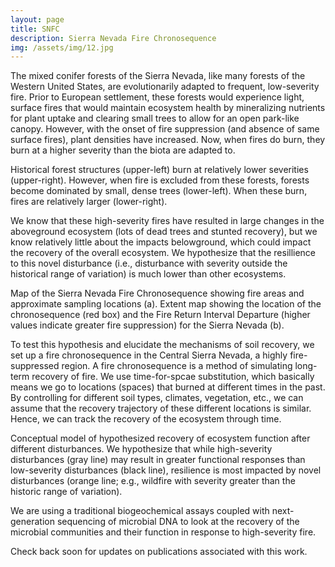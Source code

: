 ```yaml
---
layout: page
title: SNFC
description: Sierra Nevada Fire Chronosequence
img: /assets/img/12.jpg
---
```


The mixed conifer forests of the Sierra Nevada, like many forests of the Western United States, are evolutionarily adapted to frequent, low-severity fire. Prior to European settlement, these forests would experience light, surface fires that would maintain ecosystem health by mineralizing nutrients for plant uptake and clearing small trees to allow for an open park-like canopy. However, with the onset of fire suppression (and absence of same surface fires), plant densities have increased. Now, when fires do burn, they burn at a higher severity than the biota are adapted to. 
<div class="img_row">
    <img class="col three left" src="{{ site.baseurl }}/assets/img/5.jpg" alt="" title="Forest structure affects fire severity"/>
</div>
<div class="col three caption">
    Historical forest structures (upper-left) burn at relatively lower severities (upper-right). However, when fire is excluded from these forests, forests become dominated by small, dense trees (lower-left). When these burn, fires are relatively larger (lower-right). 
</div>

We know that these high-severity fires have resulted in large changes in the aboveground ecosystem (lots of dead trees and stunted recovery), but we know relatively little about the impacts belowground, which could impact the recovery of the overall ecosystem. We hypothesize that the resillience to this novel disturbance (i.e., disturbance with severity outside the historical range of variation) is much lower than other ecosystems.
<div class="img_row">
    <img class="col three left" src="{{ site.baseurl }}/assets/img/5.jpg" alt="" title="Map of the Sierra Nevada Fire Chronosequence"/>
</div>
<div class="col three caption">
    Map of the Sierra Nevada Fire Chronosequence showing fire areas and approximate sampling locations (a). Extent map showing the location of the chronosequence (red box) and the Fire Return Interval Departure (higher values indicate greater fire suppression) for the Sierra Nevada (b).
</div>

To test this hypothesis and elucidate the mechanisms of soil recovery, we set up a fire chronosequence in the Central Sierra Nevada, a highly fire-suppressed region. A fire chronosequence is a method of simulating long-term recovery of fire. We use time-for-spcae substitution, which basically means we go to locations (spaces) that burned at different times in the past. By controlling for different soil types, climates, vegetation, etc., we can assume that the recovery trajectory of these different locations is similar. Hence, we can track the recovery of the ecosystem through time.
<div class="img_row">
    <img class="col three left" src="{{ site.baseurl }}/assets/img/5.jpg" alt="" title="example image"/>
</div>
<div class="col three caption">
    Conceptual model of hypothesized recovery of ecosystem function after different disturbances. We hypothesize that while high-severity disturbances (gray line) may result in greater functional responses than low-severity disturbances (black line), resilience is most impacted by novel disturbances (orange line; e.g., wildfire with severity greater than the historic range of variation).
</div>

We are using a traditional biogeochemical assays coupled with next-generation sequencing of microbial DNA to look at the recovery of the microbial communities and their function in response to high-severity fire.

Check back soon for updates on publications associated with this work.
